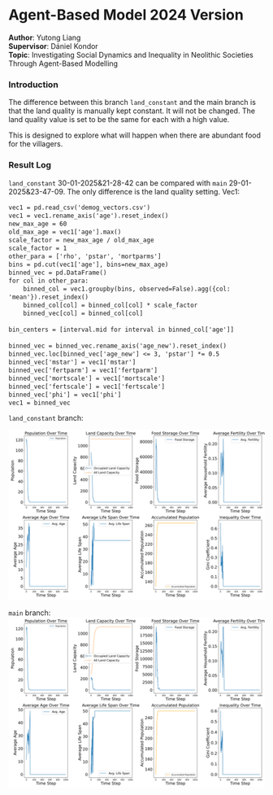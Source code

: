 # Agent-Based Model 2024 Version
**Author**: Yutong Liang  
**Supervisor**: Dániel Kondor​  
**Topic**: Investigating Social Dynamics and Inequality in Neolithic Societies Through Agent-Based Modelling
### Introduction

The difference between this branch `land_constant` and the main branch is that the land quality is manually kept constant. It will not be changed. The land quality value is set to be the same for each with a high value.  
  
This is designed to explore what will happen when there are abundant food for the villagers.  
  
### Result Log

`land_constant` 30-01-2025&21-28-42 can be compared with `main` 29-01-2025&23-47-09. The only difference is the land quality setting. 
Vec1:
```
vec1 = pd.read_csv('demog_vectors.csv')
vec1 = vec1.rename_axis('age').reset_index()
new_max_age = 60
old_max_age = vec1['age'].max()
scale_factor = new_max_age / old_max_age
scale_factor = 1
other_para = ['rho', 'pstar', 'mortparms']
bins = pd.cut(vec1['age'], bins=new_max_age)
binned_vec = pd.DataFrame()
for col in other_para:
    binned_col = vec1.groupby(bins, observed=False).agg({col: 'mean'}).reset_index()
    binned_col[col] = binned_col[col] * scale_factor
    binned_vec[col] = binned_col[col]

bin_centers = [interval.mid for interval in binned_col['age']]

binned_vec = binned_vec.rename_axis('age_new').reset_index()
binned_vec.loc[binned_vec['age_new'] <= 3, 'pstar'] *= 0.5
binned_vec['mstar'] = vec1['mstar']
binned_vec['fertparm'] = vec1['fertparm']
binned_vec['mortscale'] = vec1['mortscale']
binned_vec['fertscale'] = vec1['fertscale']
binned_vec['phi'] = vec1['phi']
vec1 = binned_vec
```

`land_constant` branch:

![plot](land_run_results/30-01-2025&21-54-32/simulation_plots.svg)

`main` branch:
![plot](documents_archive/simulation_plots.svg)

